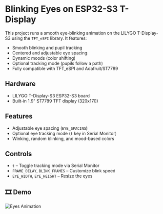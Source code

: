 # Blinking Eyes on ESP32-S3 T-Display

This project runs a smooth eye-blinking animation on the LILYGO T-Display-S3 using the `TFT_eSPI` library. It features:

- Smooth blinking and pupil tracking
- Centered and adjustable eye spacing
- Dynamic moods (color shifting)
- Optional tracking mode (pupils follow a path)
- Fully compatible with TFT_eSPI and Adafruit/ST7789

## Hardware
- LILYGO T-Display-S3 ESP32-S3 board
- Built-in 1.9" ST7789 TFT display (320x170)

##  Features
- Adjustable eye spacing (`EYE_SPACING`) 
- Optional eye tracking mode (`t` key in Serial Monitor)
- Winking, random blinking, and mood-based colors

## Controls
- `t` – Toggle tracking mode via Serial Monitor
- `FRAME_DELAY`, `BLINK_FRAMES` – Customize blink speed
- `EYE_WIDTH`, `EYE_HEIGHT` – Resize the eyes

## 🎞️ Demo

![Eyes Animation](eyes_move.gif)

